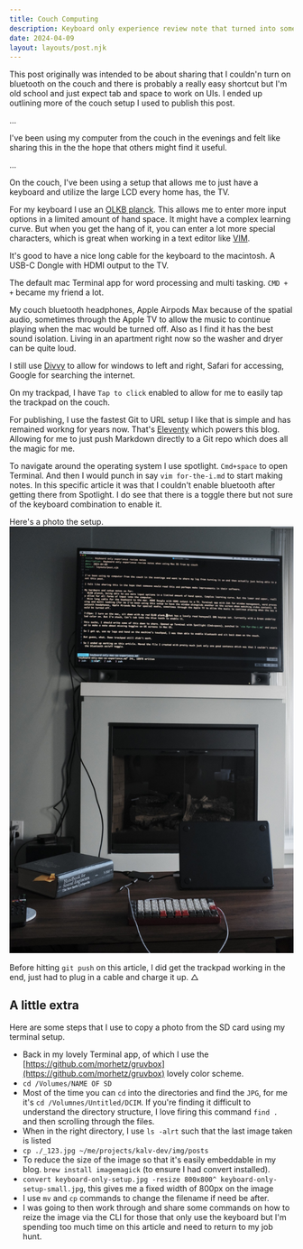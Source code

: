 ```yaml
---
title: Couch Computing
description: Keyboard only experience review note that turned into something else
date: 2024-04-09
layout: layouts/post.njk
---
```


This post originally was intended to be about sharing that I couldn'n turn on bluetooth on the couch and there is probably a really easy shortcut but I'm old school and just expect tab and space to work on UIs. I ended up outlining more of the couch setup I used to publish this post.

...

I've been using my computer from the couch in the evenings and felt like sharing this in the the hope that others might find it useful.

...

On the couch, I've been using a setup that allows me to just have a keyboard and utilize the large LCD every home has, the TV.

For my keyboard I use an [OLKB planck](https://olkb.com/collections/planck). This allows me to enter more input options in a limited amount of hand space. It might have a complex learning curve. But when you get the hang of it, you can enter a lot more special characters, which is great when working in a text editor like [VIM](https://vim.org).

It's good to have a nice long cable for the keyboard to the macintosh. A USB-C Dongle with HDMI output to the TV.

The default mac Terminal app for word processing and multi tasking. `CMD + +` became my friend a lot.

My couch bluetooth headphones, Apple Airpods Max because of the spatial audio, sometimes through the Apple TV to allow the music to continue playing when the mac would be turned off. Also as I find it has the best sound isolation. Living in an apartment right now so the washer and dryer can be quite loud.

I still use [Divvy]() to allow for windows to left and right, Safari for accessing, Google for searching the internet.

On my trackpad, I have `Tap to click` enabled to allow for me to easily tap the trackpad on the couch.

For publishing, I use the fastest Git to URL setup I like that is simple and has remained workng for years now. That's [Eleventy](https://www.11ty.dev) which powers this blog. Allowing for me to just push Markdown directly to a Git repo which does all the magic for me.

To navigate around the operating system I use spotlight. `Cmd+space` to open Terminal. And then I would punch in say `vim for-the-i.md` to start making notes. In this specific article it was that I couldn't enable bluetooth after getting there from Spotlight. I do see that there is a toggle there but not sure of the keyboard combination to enable it.

Here's a photo the setup.
![Keyboard Only Setup](/img/posts/2024/keyboard-only-setup.jpg "Keyboard Only Setup")

Before hitting `git push` on this article, I did get the trackpad working in the end, just had to plug in a cable and charge it up. △

## A little extra
Here are some steps that I use to copy a photo from the SD card using my terminal setup.

- Back in my lovely Terminal app, of which I use the [https://github.com/morhetz/gruvbox](https://github.com/morhetz/gruvbox) lovely color scheme.
- `cd /Volumes/NAME OF SD`
- Most of the time you can `cd` into the directories and find the `JPG`, for me it's `cd /Volumnes/Untitled/DCIM`. If you're finding it difficult to understand the directory structure, I love firing this command `find .` and then scrolling through the files.
- When in the right directory, I use `ls -alrt` such that the last image taken is listed
- `cp ./_123.jpg ~/me/projects/kalv-dev/img/posts`
- To reduce the size of the image so that it's easily embeddable in my blog. `brew install imagemagick` (to ensure I had convert installed).
- `convert keyboard-only-setup.jpg -resize 800x800^ keyboard-only-setup-small.jpg`, this gives me a fixed width of 800px on the image
- I use `mv` and `cp` commands to change the filename if need be after.
- I was going to then work through and share some commands on how to reize the image via the CLI for those that only use the keyboard but I'm spending too much time on this article and need to return to my job hunt.

